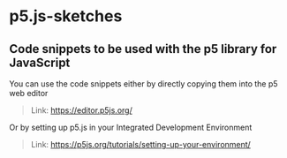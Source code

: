 # p5.js-sketches

## Code snippets to be used with the p5 library for JavaScript

You can use the code snippets either by directly copying them into the p5 web editor
> Link: https://editor.p5js.org/

Or by setting up p5.js in your Integrated Development Environment
> Link: https://p5js.org/tutorials/setting-up-your-environment/
